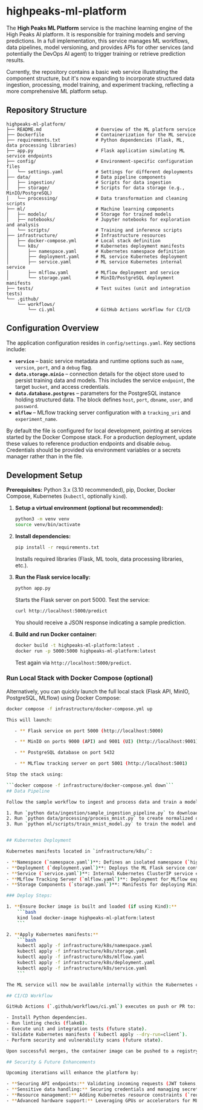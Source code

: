 # highpeaks-ml-platform

The **High Peaks ML Platform** service is the machine learning engine of the High Peaks AI platform. It is responsible for training models and serving predictions. In a full implementation, this service manages ML workflows, data pipelines, model versioning, and provides APIs for other services (and potentially the DevOps AI agent) to trigger training or retrieve prediction results.

Currently, the repository contains a basic web service illustrating the component structure, but it's now expanding to incorporate structured data ingestion, processing, model training, and experiment tracking, reflecting a more comprehensive ML platform setup.

## Repository Structure

```text
highpeaks-ml-platform/
├── README.md                    # Overview of the ML platform service
├── Dockerfile                   # Containerization for the ML service
├── requirements.txt             # Python dependencies (Flask, ML, data processing libraries)
├── app.py                       # Flask application simulating ML service endpoints
├── config/                      # Environment-specific configuration files
│   └── settings.yaml            # Settings for different deployments
├── data/                        # Data pipeline components
│   ├── ingestion/               # Scripts for data ingestion
│   ├── storage/                 # Scripts for data storage (e.g., MinIO/PostgreSQL)
│   └── processing/              # Data transformation and cleaning scripts
├── ml/                          # Machine learning components
│   ├── models/                  # Storage for trained models
│   ├── notebooks/               # Jupyter notebooks for exploration and analysis
│   └── scripts/                 # Training and inference scripts
├── infrastructure/              # Infrastructure resources
│   ├── docker-compose.yml       # Local stack definition
│   └── k8s/                     # Kubernetes deployment manifests
│       ├── namespace.yaml       # Kubernetes namespace definition
│       ├── deployment.yaml      # ML service Kubernetes deployment
│       ├── service.yaml         # ML service Kubernetes internal service
│       ├── mlflow.yaml          # MLflow deployment and service
│       └── storage.yaml         # MinIO/PostgreSQL deployment manifests
├── tests/                       # Test suites (unit and integration tests)
└── .github/
    └── workflows/
        └── ci.yml               # GitHub Actions workflow for CI/CD
```

## Configuration Overview

The application configuration resides in `config/settings.yaml`. Key sections
include:

* **`service`** – basic service metadata and runtime options such as `name`,
  `version`, `port`, and a `debug` flag.
* **`data.storage.minio`** – connection details for the object store used to
  persist training data and models. This includes the service `endpoint`, the
  target `bucket`, and access credentials.
* **`data.database.postgres`** – parameters for the PostgreSQL instance holding
  structured data. The block defines `host`, `port`, `dbname`, `user`, and
  `password`.
* **`mlflow`** – MLflow tracking server configuration with a `tracking_uri` and
  `experiment_name`.

By default the file is configured for local development, pointing at services
started by the Docker Compose stack. For a production deployment, update these
values to reference production endpoints and disable `debug`. Credentials should
be provided via environment variables or a secrets manager rather than in the
file.
## Development Setup

**Prerequisites:** Python 3.x (3.10 recommended), pip, Docker, Docker Compose, Kubernetes (`kubectl`, optionally `kind`).

1. **Setup a virtual environment (optional but recommended):**
    ```bash
    python3 -m venv venv
    source venv/bin/activate
    ```

2. **Install dependencies:**
    ```bash
    pip install -r requirements.txt
    ```
    Installs required libraries (Flask, ML tools, data processing libraries, etc.).

3. **Run the Flask service locally:**
    ```bash
    python app.py
    ```
    Starts the Flask server on port 5000. Test the service:
    ```bash
    curl http://localhost:5000/predict
    ```
    You should receive a JSON response indicating a sample prediction.

4. **Build and run Docker container:**
    ```bash
    docker build -t highpeaks-ml-platform:latest .
    docker run -p 5000:5000 highpeaks-ml-platform:latest
    ```
    Test again via `http://localhost:5000/predict`.

### Run Local Stack with Docker Compose (optional)

Alternatively, you can quickly launch the full local stack (Flask API, MinIO, PostgreSQL, MLflow) using Docker Compose:

```bash
docker compose -f infrastructure/docker-compose.yml up

This will launch:

   - ** Flask service on port 5000 (http://localhost:5000)

   - ** MinIO on ports 9000 (API) and 9001 (UI) (http://localhost:9001)

   - ** PostgreSQL database on port 5432

   - ** MLflow tracking server on port 5001 (http://localhost:5001)

Stop the stack using:

```docker compose -f infrastructure/docker-compose.yml down```
## Data Pipeline

Follow the sample workflow to ingest and process data and train a model:

1. Run `python data/ingestion/sample_ingestion_pipeline.py` to download the MNIST dataset. This saves `mnist.npz` under `data/raw`.
2. Run `python data/processing/process_mnist.py` to create normalized datasets. The output `mnist_processed.npz` is written to `data/processed`.
3. Run `python ml/scripts/train_mnist_model.py` to train the model and log the run to MLflow. Artifacts are stored in your configured MLflow tracking location.


## Kubernetes Deployment

Kubernetes manifests located in `infrastructure/k8s/`:

- **Namespace (`namespace.yaml`)**: Defines an isolated namespace (`highpeaks-ml`).
- **Deployment (`deployment.yaml`)**: Deploys the ML Flask service container.
- **Service (`service.yaml`)**: Internal Kubernetes ClusterIP service exposing the Flask API.
- **MLflow Tracking Server (`mlflow.yaml`)**: Deployment for MLflow experiment tracking.
- **Storage Components (`storage.yaml`)**: Manifests for deploying MinIO and PostgreSQL for data storage.

### Deploy Steps:

1. **Ensure Docker image is built and loaded (if using Kind):**
    ```bash
    kind load docker-image highpeaks-ml-platform:latest
    ```

2. **Apply Kubernetes manifests:**
    ```bash
    kubectl apply -f infrastructure/k8s/namespace.yaml
    kubectl apply -f infrastructure/k8s/storage.yaml
    kubectl apply -f infrastructure/k8s/mlflow.yaml
    kubectl apply -f infrastructure/k8s/deployment.yaml
    kubectl apply -f infrastructure/k8s/service.yaml
    ```

The ML service will now be available internally within the Kubernetes cluster, and MLflow can track experiments.

## CI/CD Workflow

GitHub Actions (`.github/workflows/ci.yml`) executes on push or PR to:

- Install Python dependencies.
- Run linting checks (flake8).
- Execute unit and integration tests (future state).
- Validate Kubernetes manifests (`kubectl apply --dry-run=client`).
- Perform security and vulnerability scans (future state).

Upon successful merges, the container image can be pushed to a registry and deployed to Kubernetes via automated GitOps workflows or manual processes.

## Security & Future Enhancements

Upcoming iterations will enhance the platform by:

- **Securing API endpoints:** Validating incoming requests (JWT tokens, authentication via High Peaks identity service).
- **Sensitive data handling:** Securing credentials and managing secrets via Kubernetes secrets or Vault integration.
- **Resource management:** Adding Kubernetes resource constraints (`requests` and `limits`) to manage ML workloads efficiently.
- **Advanced hardware support:** Leveraging GPUs or accelerators for ML training and inference, integrating Kubernetes device plugins.